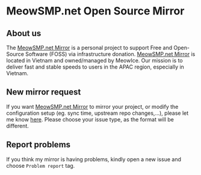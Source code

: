 # MeowSMP.net Open Source Mirror
## About us
The [MeowSMP.net Mirror](https://mirror.meowsmp.net/) is a personal project to support Free and Open-Source Software (FOSS) via infrastructure donation.
[MeowSMP.net Mirror](https://mirror.meowsmp.net/) is located in Vietnam and owned/managed by MeowIce.
Our mission is to deliver fast and stable speeds to users in the APAC region, especially in Vietnam.

## New mirror request
If you want [MeowSMP.net Mirror](https://mirror.meowsmp.net/) to mirror your project, or modify the configuration setup (eg. sync time, upstream repo changes,...), please let me know [here](https://github.com/MeowIce/mirror-request/issues). Please choose your issue type, as the format will be different.

## Report problems
If you think my mirror is having problems, kindly open a new issue and choose `Problem report` tag.
